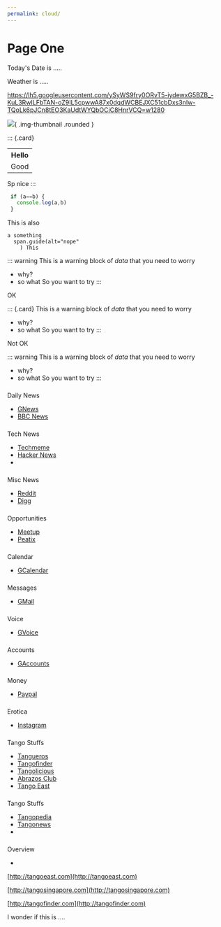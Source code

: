 ```yaml
---
permalink: cloud/
---
```


# Page One

Today's Date is .....

Weather is .....

  https://lh5.googleusercontent.com/ySyWS9fry0ORvT5-iydewxG5BZB_-KuL3RwILFbTAN-oZ9IL5cpwwA87x0dqdWCBEJXC51cbDxs3nIw-TQoLk6pJCn8tEO3KaUdtWYQbOCiC8HnrVCQ=w1280

![](/kaceo/assets/img/unnamed.jpg){ .img-thumbnail .rounded }


::: {.card}
<table class="table table-bordered>">
<tr><th>Hello</th></tr>
<tr><td>Good</td></tr>
</table>
Sp nice
:::

``` js
 if (a==b) {
   console.log(a,b)
 }
```


This is also

``` pug
a something
  span.guide(alt="nope"
    ) This
```


::: warning
This is a warning block of _data_ that you
need to worry
- why?
- so what
So you want to try
:::

OK


::: {.card}
This is a warning block of _data_ that you
need to worry
- why?
- so what
So you want to try
:::

Not OK

::: warning
This is a warning block of _data_ that you
need to worry
- why?
- so what
So you want to try
:::




###

Daily News

*   [GNews](https://news.google.com)
*   [BBC News](https://bbc.com)

###

Tech News

*   [Techmeme](https://www.techmeme.com/)
*   [Hacker News](http://hn.premii.com/)
*




###

Misc News

*   [Reddit](https://reddit.com)
*   [Digg](https://digg.com)

###

Opportunities

*   [Meetup](https://meetup.com)
*   [Peatix](https://peatix.com)

###

Calendar

*   [GCalendar](https://calendar.google.com)

###

Messages

*   [GMail](https://mail.google.com)

###

Voice

*   [GVoice](https://voice.google.com)

###

Accounts

*   [GAccounts](https://accounts.google.com)

###

Money

*   [Paypal](https://paypal.com)







###

Erotica

*   [Instagram](https://instagram.com)























###

Tango Stuffs

*   [Tangueros](https://www.tangueros.org)
*   [Tangofinder](https://www.tangofinder.com)
*   [Tangolicious](https://www.tangolicious.com)
*   [Abrazos Club](https://www.abrazosclub.com)
*   [Tango East](https://www.tangoeast.com)

###

Tango Stuffs

*   [Tangopedia](https://www.tangopedia.net)
*   [Tangonews](https://www.tangonews.com)
*




###

Overview

*


[http://tangoeast.com](http://tangoeast.com)

[http://tangosingapore.com](http://tangosingapore.com)

[http://tangofinder.com](http://tangofinder.com)

I wonder if this is ....
